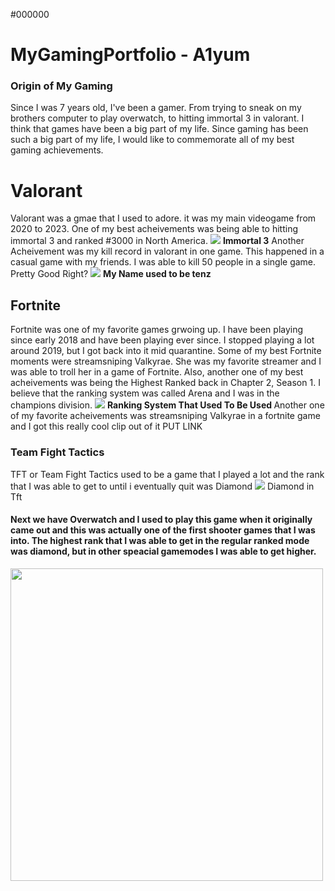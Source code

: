 <!DOCTYPE HTML> 
<backgorund> #000000 </background> 
# MyGamingPortfolio - A1yum
 ### Origin of My Gaming 
<body> Since I was 7 years old, I've been a gamer. From trying to sneak on my brothers computer to play overwatch, to hitting immortal 3 in valorant. I think that games have been a big part of my life. Since gaming has been such a big part of my life, I would like to commemorate all of my best gaming achievements. </body>

<h1> Valorant </h1>
<body> Valorant was a gmae that I used to adore. it was my main videogame from 2020 to 2023. One of my best acheivements was being able to hitting immortal 3 and ranked #3000 in North America. </body>
<img src="https://github.com/A1yum/MyGamingPortfolio/blob/main/imm%203.jpg?raw=true">
<body> <b> Immortal 3</b> </body>

<body> Another Acheivement was my kill record in valorant in one game. This happened in a casual game with my friends. I was able to kill 50 people in a single game. Pretty Good Right? </body>
<img src="https://github.com/A1yum/MyGamingPortfolio/blob/main/val%20kills.JPEG?raw=true">
<b> My Name used to be tenz </b>

<h2> Fortnite</h2>
<body> Fortnite was one of my favorite games grwoing up. I have been playing since early 2018 and have been playing ever since. I stopped playing a lot around 2019, but I got back into it mid quarantine. Some of my best Fortnite moments were streamsniping Valkyrae. She was my favorite streamer and I was able to troll her in a game of Fortnite. Also, another one of my best acheivements was being the Highest Ranked back in Chapter 2, Season 1. I believe that the ranking system was called Arena and I was in the champions division.</body>

<img src="https://github.com/A1yum/MyGamingPortfolio/blob/main/champs.JPEG?raw=true">
<b> Ranking System That Used To Be Used </b>

<body> Another one of my favorite acheivements was streamsniping Valkyrae in a fortnite game and I got this really cool clip out of it </body>
PUT LINK

<h3> Team Fight Tactics</h3>
<body> TFT or Team Fight Tactics used to be a game that I played a lot and the rank that I was able to get to until i eventually quit was Diamond </body>
<img src="https://github.com/A1yum/MyGamingPortfolio/blob/main/diamond%20tft.jpg?raw=true">
Diamond in Tft

<h4> Next we have Overwatch and I used to play this game when it originally came out and this was actually one of the first shooter games that I was into. The highest rank that I was able to get in the regular ranked mode was diamond, but in other speacial gamemodes I was able to get higher.</h4>

<img src="https://github.com/A1yum/MyGamingPortfolio/blob/main/over.JPEG?raw=true" width=500 height=500>
